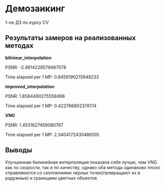 # Демозаикинг

1-ое ДЗ по курсу CV

## Результаты замеров на реализованных методах

**biliniear_interpolation**

PSNR: -2.9914229579467078

Time elapsed per 1 MP: 0.6456190215948232


**improved_interpolation**

PSNR: 1.8584490275559498

Time elapsed per 1 MP: 0.422766802376174


**VNG**

PSNR: 1.4531627459080767

Time elapsed per 1 MP: 2.3404172430486105


## Выводы

Улучшенная билинейная интерполяция показала себя лучше, чем VNG как по скорости, так и по качеству, однако оба метода одинаково плохо справляеются со скоплениями черных точек(превращают их в радужные) и границами цветных объектов